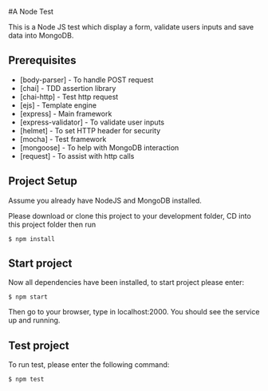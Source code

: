 #A Node Test

This is a Node JS test which display a form, validate users inputs and save data into MongoDB. 

## Prerequisites
 
- [body-parser] - To handle POST request
- [chai] - TDD assertion library
- [chai-http] - Test http request
- [ejs] - Template engine
- [express] - Main framework
- [express-validator] - To validate user inputs
- [helmet] - To set HTTP header for security
- [mocha] - Test framework
- [mongoose] - To help with MongoDB interaction
- [request] - To assist with http calls

## Project Setup 
Assume you already have NodeJS and MongoDB installed. 

Please download or clone this project to your development folder, CD into this project folder then run


```
$ npm install

```

## Start project

Now all dependencies have been installed, to start project please enter: 

```
$ npm start

```

Then go to your browser, type in localhost:2000. You should see the service up and running. 


## Test project

To run test, please enter the following command: 

```
$ npm test

```
